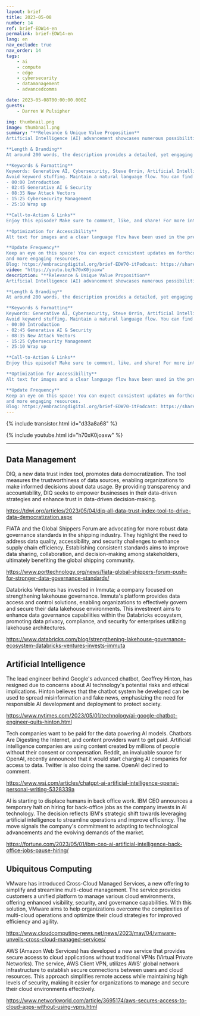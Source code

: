 ```yaml
---
layout: brief
title: 2023-05-08
number: 14
ref: brief-EDW14-en
permalink: brief-EDW14-en
lang: en
nav_exclude: true
nav_order: 14
tags:
    - ai
    - compute
    - edge
    - cybersecurity
    - datamanagement
    - advancedcomms

date: 2023-05-08T00:00:00.000Z
guests:
    - Darren W Pulsipher

img: thumbnail.png
image: thumbnail.png
summary: "**Relevance & Unique Value Proposition**
Artificial Intelligence (AI) advancement showcases numerous possibilities; but poses certain threats too. This week on Embracing Digital Transformation podcast, Darren, in conversation with recurring guest, Steve Orrin - CTO of Intel Federal - unpacks the major topic of Security in Generative AI and AI overall. Learn as they delve into how Generative AI has created new attack vectors that cybersecurity consultants are now embracing and the need for establishing fresh, robust cybersecurity best practices to manage this emerging paradigm. This riveting discussion is a must-listen for those interested in AI safety and the future landscape of digital technology.

**Length & Branding**
At around 200 words, the description provides a detailed, yet engaging content outlook. Remember to stay updated with the latest episodes of the Embracing Digital Transformation podcast by subscribing.

**Keywords & Formatting**
Keywords: Generative AI, Cybersecurity, Steve Orrin, Artificial Intelligence, Digital Transformation
Avoid keyword stuffing. Maintain a natural language flow. You can find key discussion points in the conversation at:
- 00:00 Introduction 
- 02:45 Generative AI & Security 
- 08:35 New Attack Vectors
- 15:25 Cybersecurity Management
- 25:10 Wrap up

**Call-to-Action & Links**
Enjoy this episode? Make sure to comment, like, and share! For more intriguing discussions on AI, cybersecurity, and digital transformations, check out related episodes at  [insert link here]. Follow us on [Social Media Profiles Link] and subscribe to our channel to stay updated.

**Optimization for Accessibility**
Alt text for images and a clear language flow have been used in the presented description to ensure its accessibility to all viewers. 

**Update Frequency**
Keep an eye on this space! You can expect consistent updates on forthcoming episodes, related content,
and more engaging resources.
Blog: https://embracingdigital.org/brief-EDW70-itPodcast: https://share.transistor.fm/s/e48492ab"
video: "https://youtu.be/h70xK0joaxw"
description: "**Relevance & Unique Value Proposition**
Artificial Intelligence (AI) advancement showcases numerous possibilities; but poses certain threats too. This week on Embracing Digital Transformation podcast, Darren, in conversation with recurring guest, Steve Orrin - CTO of Intel Federal - unpacks the major topic of Security in Generative AI and AI overall. Learn as they delve into how Generative AI has created new attack vectors that cybersecurity consultants are now embracing and the need for establishing fresh, robust cybersecurity best practices to manage this emerging paradigm. This riveting discussion is a must-listen for those interested in AI safety and the future landscape of digital technology.

**Length & Branding**
At around 200 words, the description provides a detailed, yet engaging content outlook. Remember to stay updated with the latest episodes of the Embracing Digital Transformation podcast by subscribing.

**Keywords & Formatting**
Keywords: Generative AI, Cybersecurity, Steve Orrin, Artificial Intelligence, Digital Transformation
Avoid keyword stuffing. Maintain a natural language flow. You can find key discussion points in the conversation at:
- 00:00 Introduction 
- 02:45 Generative AI & Security 
- 08:35 New Attack Vectors
- 15:25 Cybersecurity Management
- 25:10 Wrap up

**Call-to-Action & Links**
Enjoy this episode? Make sure to comment, like, and share! For more intriguing discussions on AI, cybersecurity, and digital transformations, check out related episodes at  [insert link here]. Follow us on [Social Media Profiles Link] and subscribe to our channel to stay updated.

**Optimization for Accessibility**
Alt text for images and a clear language flow have been used in the presented description to ensure its accessibility to all viewers. 

**Update Frequency**
Keep an eye on this space! You can expect consistent updates on forthcoming episodes, related content,
and more engaging resources.
Blog: https://embracingdigital.org/brief-EDW70-itPodcast: https://share.transistor.fm/s/e48492ab"
---
```



{% include transistor.html id="d33a8a68" %}



{% include youtube.html id="h70xK0joaxw" %}


---

## Data Management

DIQ, a new data trust index tool, promotes data democratization. The tool measures the trustworthiness of data sources, enabling organizations to make informed decisions about data usage. By providing transparency and accountability, DIQ seeks to empower businesses in their data-driven strategies and enhance trust in data-driven decision-making.

[https://tdwi.org/articles/2023/05/04/diq-all-data-trust-index-tool-to-drive-data-democratization.aspx
](https://tdwi.org/articles/2023/05/04/diq-all-data-trust-index-tool-to-drive-data-democratization.aspx
)

FIATA and the Global Shippers Forum are advocating for more robust data governance standards in the shipping industry. They highlight the need to address data quality, accessibility, and security challenges to enhance supply chain efficiency. Establishing consistent standards aims to improve data sharing, collaboration, and decision-making among stakeholders, ultimately benefiting the global shipping community.

[https://www.porttechnology.org/news/fiata-global-shippers-forum-push-for-stronger-data-governance-standards/
](https://www.porttechnology.org/news/fiata-global-shippers-forum-push-for-stronger-data-governance-standards/
)

Databricks Ventures has invested in Immuta; a company focused on strengthening lakehouse governance. Immuta's platform provides data access and control solutions, enabling organizations to effectively govern and secure their data lakehouse environments. This investment aims to enhance data governance capabilities within the Databricks ecosystem, promoting data privacy, compliance, and security for enterprises utilizing lakehouse architectures.

[https://www.databricks.com/blog/strengthening-lakehouse-governance-ecosystem-databricks-ventures-invests-immuta
](https://www.databricks.com/blog/strengthening-lakehouse-governance-ecosystem-databricks-ventures-invests-immuta
)

## Artificial Intelligence

The lead engineer behind Google's advanced chatbot, Geoffrey Hinton, has resigned due to concerns about AI technology's potential risks and ethical implications. Hinton believes that the chatbot system he developed can be used to spread misinformation and fake news, emphasizing the need for responsible AI development and deployment to protect society.

[https://www.nytimes.com/2023/05/01/technology/ai-google-chatbot-engineer-quits-hinton.html
](https://www.nytimes.com/2023/05/01/technology/ai-google-chatbot-engineer-quits-hinton.html
)

Tech companies want to be paid for the data powering AI models. Chatbots Are Digesting the Internet, and content providers want to get paid. Artificial intelligence companies are using content created by millions of people without their consent or compensation. Reddit, an invaluable source for OpenAI, recently announced that it would start charging AI companies for access to data. Twitter is also doing the same. OpenAI declined to comment.

[https://www.wsj.com/articles/chatgpt-ai-artificial-intelligence-openai-personal-writing-5328339a
](https://www.wsj.com/articles/chatgpt-ai-artificial-intelligence-openai-personal-writing-5328339a
)

AI is starting to displace humans in back office work. IBM CEO announces a temporary halt on hiring for back-office jobs as the company invests in AI technology. The decision reflects IBM's strategic shift towards leveraging artificial intelligence to streamline operations and improve efficiency. The move signals the company's commitment to adapting to technological advancements and the evolving demands of the market.

[https://fortune.com/2023/05/01/ibm-ceo-ai-artificial-intelligence-back-office-jobs-pause-hiring/
](https://fortune.com/2023/05/01/ibm-ceo-ai-artificial-intelligence-back-office-jobs-pause-hiring/
)

## Ubiquitous Computing

VMware has introduced Cross-Cloud Managed Services, a new offering to simplify and streamline multi-cloud management. The service provides customers a unified platform to manage various cloud environments, offering enhanced visibility, security, and governance capabilities. With this solution, VMware aims to help organizations overcome the complexities of multi-cloud operations and optimize their cloud strategies for improved efficiency and agility.

[https://www.cloudcomputing-news.net/news/2023/may/04/vmware-unveils-cross-cloud-managed-services/
](https://www.cloudcomputing-news.net/news/2023/may/04/vmware-unveils-cross-cloud-managed-services/
)

AWS (Amazon Web Services) has developed a new service that provides secure access to cloud applications without traditional VPNs (Virtual Private Networks). The service, AWS Client VPN, utilizes AWS' global network infrastructure to establish secure connections between users and cloud resources. This approach simplifies remote access while maintaining high levels of security, making it easier for organizations to manage and secure their cloud environments effectively.

[https://www.networkworld.com/article/3695174/aws-secures-access-to-cloud-apps-without-using-vpns.html
](https://www.networkworld.com/article/3695174/aws-secures-access-to-cloud-apps-without-using-vpns.html
)


